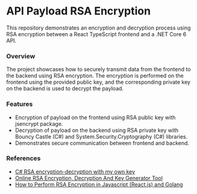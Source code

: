 # API Payload RSA Encryption

This repository demonstrates an encryption and decryption process using RSA encryption between a React TypeScript frontend and a .NET Core 6 API.

### Overview
The project showcases how to securely transmit data from the frontend to the backend using RSA encryption. The encryption is performed on the frontend using the provided public key, and the corresponding private key on the backend is used to decrypt the payload.

### Features
- Encryption of payload on the frontend using RSA public key with jsencrypt package.
- Decryption of payload on the backend using RSA private key with Bouncy Castle (C#) and System.Security.Cryptography (C#) libraries.
- Demonstrates secure communication between frontend and backend.

### References
- [C# RSA encryption-decryption with my own key](https://t-phitakgul.medium.com/c-rsa-encryption-decryption-with-my-own-key-dab2d1f4df1b)
- [Online RSA Encryption, Decryption And Key Generator Tool](https://www.javainuse.com/rsagenerator)
- [How to Perform RSA Encryption in Javascript (React.js) and Golang](https://bartlomiejmika.com/post/2022/how-to-perform-rsa-encryption-in-javascript-and-golang/)
